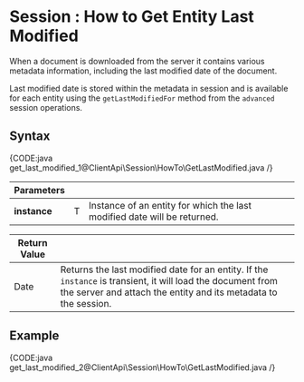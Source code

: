 # Session : How to Get Entity Last Modified 

When a document is downloaded from the server it contains various metadata information, including the last modified date of the document.  

Last modified date is stored within the metadata in session and is available for each entity using the `getLastModifiedFor` method from the `advanced` session operations.

## Syntax

{CODE:java get_last_modified_1@ClientApi\Session\HowTo\GetLastModified.java /}

| Parameters | | |
| ------------- | ------------- | ----- |
| **instance** | T | Instance of an entity for which the last modified date will be returned. |

| Return Value | |
| ------------- | ----- |
| Date | Returns the last modified date for an entity. If the `instance` is transient, it will load the document from the server and attach the entity and its metadata to the session. |


## Example

{CODE:java get_last_modified_2@ClientApi\Session\HowTo\GetLastModified.java /}
